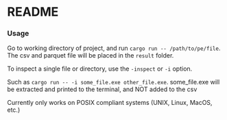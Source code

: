 # README

### Usage

Go to working directory of project, and run `cargo run -- /path/to/pe/file`.
The csv and parquet file will be placed in the `result` folder.

To inspect a single file or directory, use the `-inspect` or `-i` option.

Such as `cargo run -- -i some_file.exe other_file.exe`. some_file.exe will be
extracted and printed to the terminal, and NOT added to the csv

Currently only works on POSIX compliant systems (UNIX, Linux, MacOS, etc.)
